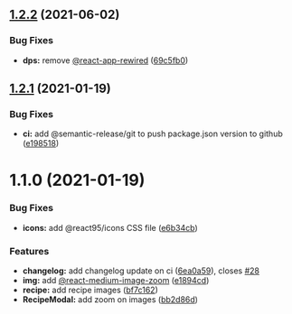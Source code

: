 ## [1.2.2](https://github.com/ggdaltoso/95Recipes/compare/v1.2.1...v1.2.2) (2021-06-02)


### Bug Fixes

* **dps:** remove [@react-app-rewired](https://github.com/react-app-rewired) ([69c5fb0](https://github.com/ggdaltoso/95Recipes/commit/69c5fb04515b543fb4ac609957a0cac2815851db))

## [1.2.1](https://github.com/ggdaltoso/95Recipes/compare/v1.2.0...v1.2.1) (2021-01-19)


### Bug Fixes

* **ci:** add @semantic-release/git to push package.json version to github ([e198518](https://github.com/ggdaltoso/95Recipes/commit/e1985185f45787366088d62bfd878fa12309e7c0))

# 1.1.0 (2021-01-19)

### Bug Fixes

- **icons:** add @react95/icons CSS file ([e6b34cb](https://github.com/ggdaltoso/95Recipes/commit/e6b34cb58c295d7dbf6328bfb85d5c6bbf68f375))

### Features

- **changelog:** add changelog update on ci ([6ea0a59](https://github.com/ggdaltoso/95Recipes/commit/6ea0a5980a567c0645e05c08201699cb7b72dd5b)), closes [#28](https://github.com/ggdaltoso/95Recipes/issues/28)
- **img:** add [@react-medium-image-zoom](https://github.com/react-medium-image-zoom) ([e1894cd](https://github.com/ggdaltoso/95Recipes/commit/e1894cd3f4060011242866434e6df3c32c4f0c04))
- **recipe:** add recipe images ([bf7c162](https://github.com/ggdaltoso/95Recipes/commit/bf7c162ec532c51b52378b6239a44e4d20c2dd9e))
- **RecipeModal:** add zoom on images ([bb2d86d](https://github.com/ggdaltoso/95Recipes/commit/bb2d86d58fd4ee8bcc6de26f776e5bdfe46b7cf0))
